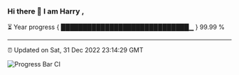 ### Hi there 👋 I am Harry , 

⏳ Year progress { █████████████████████████████▁ } 99.99 %

---

⏰ Updated on Sat, 31 Dec 2022 23:14:29 GMT

![Progress Bar CI](https://github.com/duykhang68/duykhang68/workflows/Progress%20Bar%20CI/badge.svg)
